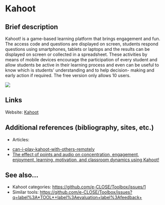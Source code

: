 # Kahoot

## Brief description

Kahoot! is a game-based learning platform that brings engagement and fun.
The access code and questions are displayed on screen, students respond questions using smartphones, tablets or laptops and the results can be displayed on screen or collected in a spreadsheet.
These activities by means of mobile devices encourage the participation of every student and allow students be active in their learning process and even can be useful to know which is students' understanding and to help decision- making and early action if required.
The free version only allows 10 users.

![](images/<Kahoot>.png)


## Links

Website:  [Kahoot](https://kahoot.com)


## Additional references (bibliography, sites, etc.)

+ Articles:
 - [can-i-play-kahoot-with-others-remotely ](https://web.archive.org/web/20180612142456/https://kahoot.uservoice.com/knowledgebase/articles/827223-can-i-play-kahoot-with-others-remotely)
 - [The effect of points and audio on concentration, engagement, enjoyment, learning, motivation, and classroom dynamics using Kahoot!](https://scholar.google.com/scholar?hl=en&as_sdt=1%2C5&q=%22The+effect+of+points+and+audio+on+concentration%2C+engagement%2C+enjoyment%2C+learning%2C+motivation%2C+and+classroom+dynamics+using+Kahoot%21%22&btnG=)


## See also...

+ Kahoot categories: https://github.com/e-CLOSE/Toolbox/issues/1
+ Similar tools: https://github.com/e-CLOSE/Toolbox/issues?q=label%3A*TOOL*+label%3Aevaluation+label%3Afeedback+

